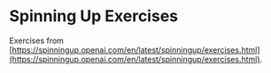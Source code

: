 # Spinning Up Exercises

Exercises from
[https://spinningup.openai.com/en/latest/spinningup/exercises.html](https://spinningup.openai.com/en/latest/spinningup/exercises.html).
